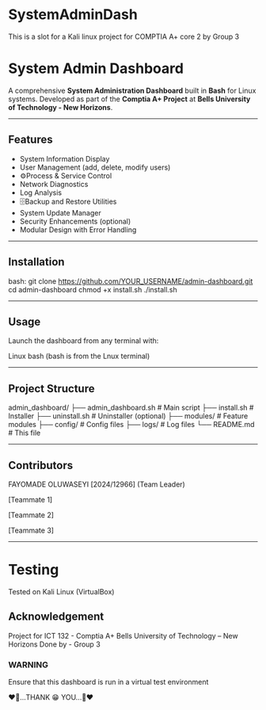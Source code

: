 # SystemAdminDash
This is a slot for a Kali linux project for COMPTIA A+ core 2 by Group 3

# System Admin Dashboard

A comprehensive **System Administration Dashboard** built in **Bash** for Linux systems. Developed as part of the **Comptia A+ Project** at **Bells University of Technology - New Horizons**.

---

## Features

- System Information Display
- User Management (add, delete, modify users)
- ⚙Process & Service Control
- Network Diagnostics
- Log Analysis
- 🗄Backup and Restore Utilities
- System Update Manager
- Security Enhancements (optional)
- Modular Design with Error Handling

---

## Installation

bash: 
git clone https://github.com/YOUR_USERNAME/admin-dashboard.git
cd admin-dashboard
chmod +x install.sh
./install.sh

---

## Usage
Launch the dashboard from any terminal with:

Linux bash (bash is from the Lnux terminal)

---

## Project Structure

admin_dashboard/
├── admin_dashboard.sh        # Main script
├── install.sh                # Installer
├── uninstall.sh              # Uninstaller (optional)
├── modules/                  # Feature modules
├── config/                   # Config files
├── logs/                     # Log files
└── README.md                 # This file

---

## Contributors

FAYOMADE OLUWASEYI [2024/12966] (Team Leader)

[Teammate 1]

[Teammate 2]

[Teammate 3]

---

# Testing
Tested on Kali Linux (VirtualBox)

## Acknowledgement
Project for ICT 132 - Comptia A+
Bells University of Technology – New Horizons
Done by - Group 3

### WARNING
Ensure that this dashboard is run in a virtual test environment

❤️💖...THANK 😁 YOU...💖❤️
